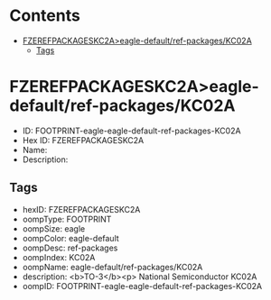 



Contents
========

* [FZEREFPACKAGESKC2A>eagle-default/ref-packages/KC02A](#fzerefpackageskc2aeagle-defaultref-packageskc02a)
	* [Tags](#tags)

# FZEREFPACKAGESKC2A>eagle-default/ref-packages/KC02A

- ID: FOOTPRINT-eagle-eagle-default-ref-packages-KC02A
- Hex ID: FZEREFPACKAGESKC2A
- Name: 
- Description: 

## Tags

- hexID: FZEREFPACKAGESKC2A
- oompType: FOOTPRINT
- oompSize: eagle
- oompColor: eagle-default
- oompDesc: ref-packages
- oompIndex: KC02A
- oompName: eagle-default/ref-packages/KC02A
- description: &lt;b&gt;TO-3&lt;/b&gt;&lt;p&gt;&#xD;
National Semiconductor KC02A
- oompID: FOOTPRINT-eagle-eagle-default-ref-packages-KC02A
